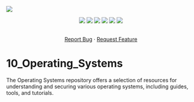 ![](assets/Bottom_up.svg)

<!--   my-icons -->
<p align="center">
</a>
    <a href="https://github.com/Pr0xyG33k/10_Operating_Systems"><img src="https://img.shields.io/badge/status-writing-yellowgreen.svg?style=for-the-badge"></a>
    <a href="https://github.com/Pr0xyG33k/10_Operating_Systems/graphs/contributors"><img src="https://img.shields.io/github/contributors/Pr0xyG33k/10_Operating_Systems?style=for-the-badge"></a>
    <a href="https://github.com/Pr0xyG33k/10_Operating_Systems/stargazers"><img src="https://img.shields.io/github/stars/Pr0xyG33k/10_Operating_Systems?style=for-the-badge"></a>
    <a href="https://github.com/Pr0xyG33k/10_Operating_Systems/network/members"><img src="https://img.shields.io/github/forks/Pr0xyG33k/10_Operating_Systems.svg?style=for-the-badge"></a>
    <a href="https://github.com/Pr0xyG33k/10_Operating_Systems/issues"><img src="https://img.shields.io/github/issues/Pr0xyG33k/10_Operating_Systems.svg?style=for-the-badge"></a>
    <a href="https://github.com/Pr0xyG33k/10_Operating_Systems/blob/master/LICENSE"><img src="https://img.shields.io/github/license/Pr0xyG33k/10_Operating_Systems.svg?style=for-the-badge"></a>
</p>

<!-- PROJECT SHIELDS -->
<!--
*** I'm using markdown "reference style" links for readability.
*** Reference links are enclosed in brackets [ ] instead of parentheses ( ).
*** See the bottom of this document for the declaration of the reference variables
*** for contributors-url, forks-url, etc. This is an optional, concise syntax you may use.
*** https://www.markdownguide.org/basic-syntax/#reference-style-links
-->

<!-- PROJECT LOGO -->
  <p align="center">
    <br />
    <a href="https://github.com/Pr0xyG33k/10_Operating_Systems/issues">Report Bug</a>
    ·
    <a href="https://github.com/Pr0xyG33k/10_Operating_Systems/pulls">Request Feature</a>
  </p>
</div>

# 10_Operating_Systems
The Operating Systems repository offers a selection of resources for understanding and securing various operating systems, including guides, tools, and tutorials.
